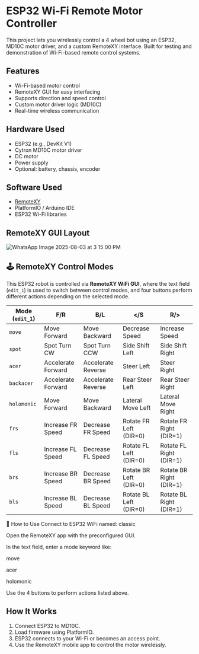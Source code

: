 # ESP32 Wi-Fi Remote Motor Controller

This project lets you wirelessly control a 4 wheel bot using an ESP32, MD10C motor driver, and a custom RemoteXY interface. Built for testing and demonstration of Wi-Fi-based remote control systems.

## Features

- Wi-Fi-based motor control
- RemoteXY GUI for easy interfacing
- Supports direction and speed control
- Custom motor driver logic (MD10C)
- Real-time wireless communication

## Hardware Used

- ESP32 (e.g., DevKit V1)
- Cytron MD10C motor driver
- DC motor
- Power supply
- Optional: battery, chassis, encoder

## Software Used

- [RemoteXY](https://remotexy.com/)
- PlatformIO / Arduino IDE
- ESP32 Wi-Fi libraries

## RemoteXY GUI Layout
![WhatsApp Image 2025-08-03 at 3 15 00 PM](https://github.com/user-attachments/assets/69c8dc65-ed22-463d-bcd0-585ad4caeaa4)

## 🕹 RemoteXY Control Modes

This ESP32 robot is controlled via **RemoteXY WiFi GUI**, where the text field (`edit_1`) is used to switch between control modes, and four buttons perform different actions depending on the selected mode.

| Mode (`edit_1`) | F/R                    |  B/L                   | </S                        | R/>                        | 
|-----------------|------------------------|------------------------|----------------------------|----------------------------|
| `move`          | Move Forward           | Move Backward          | Decrease Speed             | Increase Speed             |
| `spot`          | Spot Turn CW           | Spot Turn CCW          | Side Shift Left            | Side Shift Right           |
| `acer`          | Accelerate Forward     | Accelerate Reverse     | Steer Left                 | Steer Right                |
| `backacer`      | Accelerate Forward     | Accelerate Reverse     | Rear Steer Left            | Rear Steer Right           |
| `holomonic`     | Move Forward           | Move Backward          | Lateral Move Left          | Lateral Move Right         |
| `frs`           | Increase FR Speed      | Decrease FR Speed      | Rotate FR Left (DIR=0)     | Rotate FR Right (DIR=1)    |
| `fls`           | Increase FL Speed      | Decrease FL Speed      | Rotate FL Left (DIR=0)     | Rotate FL Right (DIR=1)    |
| `brs`           | Increase BR Speed      | Decrease BR Speed      | Rotate BR Left (DIR=0)     | Rotate BR Right (DIR=1)    |
| `bls`           | Increase BL Speed      | Decrease BL Speed      | Rotate BL Left (DIR=0)     | Rotate BL Right (DIR=1)    |


🔧 How to Use
Connect to ESP32 WiFi named: classic

Open the RemoteXY app with the preconfigured GUI.

In the text field, enter a mode keyword like:

move

acer

holomonic

Use the 4 buttons to perform actions listed above.

## How It Works

1. Connect ESP32 to MD10C.
2. Load firmware using PlatformIO.
3. ESP32 connects to your Wi-Fi or becomes an access point.
4. Use the RemoteXY mobile app to control the motor wirelessly.




